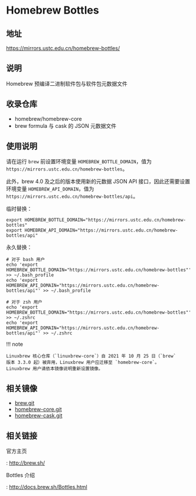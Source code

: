 # Homebrew Bottles

## 地址

<https://mirrors.ustc.edu.cn/homebrew-bottles/>

## 说明

Homebrew 预编译二进制软件包与软件包元数据文件

## 收录仓库

- homebrew/homebrew-core
- brew formula 与 cask 的 JSON 元数据文件

## 使用说明

请在运行 `brew` 前设置环境变量 `HOMEBREW_BOTTLE_DOMAIN`，值为
`https://mirrors.ustc.edu.cn/homebrew-bottles`。

此外，brew 4.0 及之后的版本使用新的元数据 JSON API
接口，因此还需要设置环境变量 `HOMEBREW_API_DOMAIN`，值为
`https://mirrors.ustc.edu.cn/homebrew-bottles/api`。

临时替换：

    export HOMEBREW_BOTTLE_DOMAIN="https://mirrors.ustc.edu.cn/homebrew-bottles"
    export HOMEBREW_API_DOMAIN="https://mirrors.ustc.edu.cn/homebrew-bottles/api"

永久替换：

    # 对于 bash 用户
    echo 'export HOMEBREW_BOTTLE_DOMAIN="https://mirrors.ustc.edu.cn/homebrew-bottles"' >> ~/.bash_profile
    echo 'export HOMEBREW_API_DOMAIN="https://mirrors.ustc.edu.cn/homebrew-bottles/api"' >> ~/.bash_profile

    # 对于 zsh 用户
    echo 'export HOMEBREW_BOTTLE_DOMAIN="https://mirrors.ustc.edu.cn/homebrew-bottles"' >> ~/.zshrc
    echo 'export HOMEBREW_API_DOMAIN="https://mirrors.ustc.edu.cn/homebrew-bottles/api"' >> ~/.zshrc

!!! note

    Linuxbrew 核心仓库（`linuxbrew-core`）自 2021 年 10 月 25 日（`brew`
    版本 3.3.0 起）被弃用，Linuxbrew 用户应迁移至 `homebrew-core`。
    Linuxbrew 用户请依本镜像说明重新设置镜像。

## 相关镜像

- [brew.git](brew.git.md)
- [homebrew-core.git](homebrew-core.git.md)
- [homebrew-cask.git](homebrew-cask.git.md)

## 相关链接

官方主页

:   <http://brew.sh/>

Bottles 介绍

:   <http://docs.brew.sh/Bottles.html>
